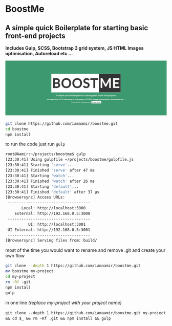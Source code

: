 # BoostMe
## A simple quick Boilerplate for starting basic front-end projects
**Includes Gulp, SCSS, Bootstrap 3 grid system, JS HTML Images optimisation, Autoreload etc ...**

![index screen](screen.png)

```bash
git clone https://github.com/iamaamir/boostme.git
cd boostme
npm install
```
to run the code just run `gulp`


```bash
root@Aamir:~/projects/boostme$ gulp
[23:30:41] Using gulpfile ~/projects/boostme/gulpfile.js
[23:30:41] Starting 'serve'...
[23:30:41] Finished 'serve' after 47 ms
[23:30:41] Starting 'watch'...
[23:30:41] Finished 'watch' after 26 ms
[23:30:41] Starting 'default'...
[23:30:41] Finished 'default' after 37 μs
[Browsersync] Access URLs:
 ------------------------------------
       Local: http://localhost:3000
    External: http://192.168.0.5:3000
 ------------------------------------
          UI: http://localhost:3001
 UI External: http://192.168.0.5:3001
 ------------------------------------
[Browsersync] Serving files from: build/
```


most of the time you would want to rename and remove .git and create your own flow

```bash
git clone --depth 1 https://github.com/iamaamir/boostme.git
mv boostme my-project
cd my-project
rm -Rf .git
npm install
gulp
```

in one line _(replace my-project with your project name)_

```git clone --depth 1 https://github.com/iamaamir/boostme.git my-project && cd $_ && rm -Rf .git && npm install && gulp```
